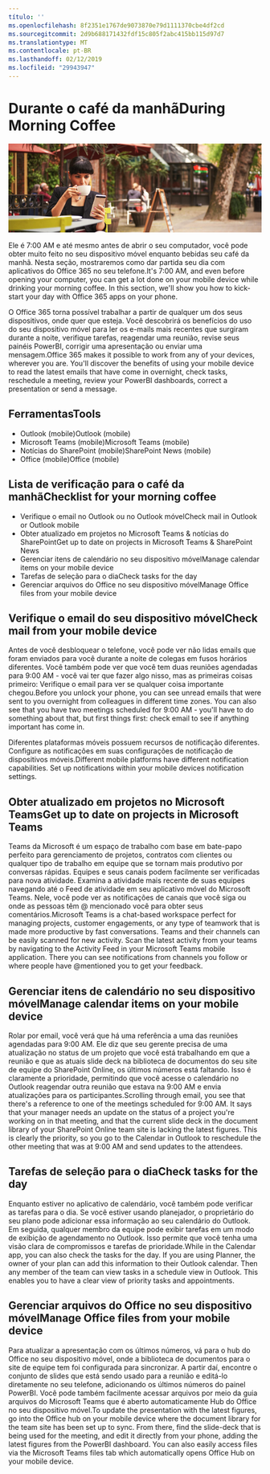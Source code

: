 ```yaml
---
título: ''
ms.openlocfilehash: 8f2351e1767de9073870e79d1111370cbe4df2cd
ms.sourcegitcommit: 2d9b688171432fdf15c805f2abc415bb115d97d7
ms.translationtype: MT
ms.contentlocale: pt-BR
ms.lasthandoff: 02/12/2019
ms.locfileid: "29943947"
---
```

# <a name="during-morning-coffee"></a><span data-ttu-id="405a4-102">Durante o café da manhã</span><span class="sxs-lookup"><span data-stu-id="405a4-102">During Morning Coffee</span></span>

![Café da manhã visual](media/ditl_coffee.png)

<span data-ttu-id="405a4-p101">Ele é 7:00 AM e até mesmo antes de abrir o seu computador, você pode obter muito feito no seu dispositivo móvel enquanto bebidas seu café da manhã. Nesta seção, mostraremos como dar partida seu dia com aplicativos do Office 365 no seu telefone.</span><span class="sxs-lookup"><span data-stu-id="405a4-p101">It's 7:00 AM, and even before opening your computer, you can get a lot done on your mobile device while drinking your morning coffee. In this section, we'll show you how to kick-start your day with Office 365 apps on your phone.</span></span>

<span data-ttu-id="405a4-p102">O Office 365 torna possível trabalhar a partir de qualquer um dos seus dispositivos, onde quer que esteja. Você descobrirá os benefícios do uso do seu dispositivo móvel para ler os e-mails mais recentes que surgiram durante a noite, verifique tarefas, reagendar uma reunião, revise seus painéis PowerBI, corrigir uma apresentação ou enviar uma mensagem.</span><span class="sxs-lookup"><span data-stu-id="405a4-p102">Office 365 makes it possible to work from any of your devices, wherever you are. You'll discover the benefits of using your mobile device to read the latest emails that have come in overnight, check tasks, reschedule a meeting, review your PowerBI dashboards, correct a presentation or send a message.</span></span> 

## <a name="tools"></a><span data-ttu-id="405a4-108">Ferramentas</span><span class="sxs-lookup"><span data-stu-id="405a4-108">Tools</span></span>
- <span data-ttu-id="405a4-109">Outlook (mobile)</span><span class="sxs-lookup"><span data-stu-id="405a4-109">Outlook (mobile)</span></span>
- <span data-ttu-id="405a4-110">Microsoft Teams (mobile)</span><span class="sxs-lookup"><span data-stu-id="405a4-110">Microsoft Teams (mobile)</span></span>
- <span data-ttu-id="405a4-111">Notícias do SharePoint (mobile)</span><span class="sxs-lookup"><span data-stu-id="405a4-111">SharePoint News (mobile)</span></span>
- <span data-ttu-id="405a4-112">Office (mobile)</span><span class="sxs-lookup"><span data-stu-id="405a4-112">Office (mobile)</span></span>

## <a name="checklist-for-your-morning-coffee"></a><span data-ttu-id="405a4-113">Lista de verificação para o café da manhã</span><span class="sxs-lookup"><span data-stu-id="405a4-113">Checklist for your morning coffee</span></span>
- <span data-ttu-id="405a4-114">Verifique o email no Outlook ou no Outlook móvel</span><span class="sxs-lookup"><span data-stu-id="405a4-114">Check mail in Outlook or Outlook mobile</span></span>
- <span data-ttu-id="405a4-115">Obter atualizado em projetos no Microsoft Teams & notícias do SharePoint</span><span class="sxs-lookup"><span data-stu-id="405a4-115">Get up to date on projects in Microsoft Teams & SharePoint News</span></span>
- <span data-ttu-id="405a4-116">Gerenciar itens de calendário no seu dispositivo móvel</span><span class="sxs-lookup"><span data-stu-id="405a4-116">Manage calendar items on your mobile device</span></span>
- <span data-ttu-id="405a4-117">Tarefas de seleção para o dia</span><span class="sxs-lookup"><span data-stu-id="405a4-117">Check tasks for the day</span></span>
- <span data-ttu-id="405a4-118">Gerenciar arquivos do Office no seu dispositivo móvel</span><span class="sxs-lookup"><span data-stu-id="405a4-118">Manage Office files from your mobile device</span></span> 

## <a name="check-mail-from-your-mobile-device"></a><span data-ttu-id="405a4-119">Verifique o email do seu dispositivo móvel</span><span class="sxs-lookup"><span data-stu-id="405a4-119">Check mail from your mobile device</span></span>
<span data-ttu-id="405a4-p103">Antes de você desbloquear o telefone, você pode ver não lidas emails que foram enviados para você durante a noite de colegas em fusos horários diferentes. Você também pode ver que você tem duas reuniões agendadas para 9:00 AM - você vai ter que fazer algo nisso, mas as primeiras coisas primeiro: Verifique o email para ver se qualquer coisa importante chegou.</span><span class="sxs-lookup"><span data-stu-id="405a4-p103">Before you unlock your phone, you can see unread emails that were sent to you overnight from colleagues in different time zones. You can also see that you have two meetings scheduled for 9:00 AM - you'll have to do something about that, but first things first: check email to see if anything important has come in.</span></span>

<span data-ttu-id="405a4-p104">Diferentes plataformas móveis possuem recursos de notificação diferentes. Configure as notificações em suas configurações de notificação de dispositivos móveis.</span><span class="sxs-lookup"><span data-stu-id="405a4-p104">Different mobile platforms have different notification capabilities. Set up notifications within your mobile devices notification settings.</span></span> 

## <a name="get-up-to-date-on-projects-in-microsoft-teams"></a><span data-ttu-id="405a4-124">Obter atualizado em projetos no Microsoft Teams</span><span class="sxs-lookup"><span data-stu-id="405a4-124">Get up to date on projects in Microsoft Teams</span></span>
<span data-ttu-id="405a4-p105">Teams da Microsoft é um espaço de trabalho com base em bate-papo perfeito para gerenciamento de projetos, contratos com clientes ou qualquer tipo de trabalho em equipe que se tornam mais produtivo por conversas rápidas. Equipes e seus canais podem facilmente ser verificadas para nova atividade. Examina a atividade mais recente de suas equipes navegando até o Feed de atividade em seu aplicativo móvel do Microsoft Teams. Nele, você pode ver as notificações de canais que você siga ou onde as pessoas têm @ mencionado você para obter seus comentários.</span><span class="sxs-lookup"><span data-stu-id="405a4-p105">Microsoft Teams is a chat-based workspace perfect for managing projects, customer engagements, or any type of teamwork that is made more productive by fast conversations. Teams and their channels can be easily scanned for new activity. Scan the latest activity from your teams by navigating to the Activity Feed in your Microsoft Teams mobile application. There you can see notifications from channels you follow or where people have @mentioned you to get your feedback.</span></span>  

## <a name="manage-calendar-items-on-your-mobile-device"></a><span data-ttu-id="405a4-129">Gerenciar itens de calendário no seu dispositivo móvel</span><span class="sxs-lookup"><span data-stu-id="405a4-129">Manage calendar items on your mobile device</span></span>
<span data-ttu-id="405a4-p106">Rolar por email, você verá que há uma referência a uma das reuniões agendadas para 9:00 AM. Ele diz que seu gerente precisa de uma atualização no status de um projeto que você está trabalhando em que a reunião e que as atuais slide deck na biblioteca de documentos do seu site de equipe do SharePoint Online, os últimos números está faltando. Isso é claramente a prioridade, permitindo que você acesse o calendário no Outlook reagendar outra reunião que estava na 9:00 AM e envia atualizações para os participantes.</span><span class="sxs-lookup"><span data-stu-id="405a4-p106">Scrolling through email, you see that there's a reference to one of the meetings scheduled for 9:00 AM. It says that your manager needs an update on the status of a project you're working on in that meeting, and that the current slide deck in the document library of your SharePoint Online team site is lacking the latest figures. This is clearly the priority, so you go to the Calendar in Outlook to reschedule the other meeting that was at 9:00 AM and send updates to the attendees.</span></span>

## <a name="check-tasks-for-the-day"></a><span data-ttu-id="405a4-133">Tarefas de seleção para o dia</span><span class="sxs-lookup"><span data-stu-id="405a4-133">Check tasks for the day</span></span>
<span data-ttu-id="405a4-p107">Enquanto estiver no aplicativo de calendário, você também pode verificar as tarefas para o dia. Se você estiver usando planejador, o proprietário do seu plano pode adicionar essa informação ao seu calendário do Outlook. Em seguida, qualquer membro da equipe pode exibir tarefas em um modo de exibição de agendamento no Outlook. Isso permite que você tenha uma visão clara de compromissos e tarefas de prioridade.</span><span class="sxs-lookup"><span data-stu-id="405a4-p107">While in the Calendar app, you can also check the tasks for the day. If you are using Planner, the owner of your plan can add this information to their Outlook calendar. Then any member of the team can view tasks in a schedule view in Outlook. This enables you to have a clear view of priority tasks and appointments.</span></span>  

## <a name="manage-office-files-from-your-mobile-device"></a><span data-ttu-id="405a4-138">Gerenciar arquivos do Office no seu dispositivo móvel</span><span class="sxs-lookup"><span data-stu-id="405a4-138">Manage Office files from your mobile device</span></span>
<span data-ttu-id="405a4-p108">Para atualizar a apresentação com os últimos números, vá para o hub do Office no seu dispositivo móvel, onde a biblioteca de documentos para o site de equipe tem foi configurada para sincronizar. A partir daí, encontre o conjunto de slides que está sendo usado para a reunião e editá-lo diretamente no seu telefone, adicionando os últimos números do painel PowerBI. Você pode também facilmente acessar arquivos por meio da guia arquivos do Microsoft Teams que é aberto automaticamente Hub do Office no seu dispositivo móvel.</span><span class="sxs-lookup"><span data-stu-id="405a4-p108">To update the presentation with the latest figures, go into the Office hub on your mobile device where the document library for the team site has been set up to sync. From there, find the slide-deck that is being used for the meeting, and edit it directly from your phone, adding the latest figures from the PowerBI dashboard. You can also easily access files via the Microsoft Teams files tab which automatically opens Office Hub on your mobile device.</span></span> 